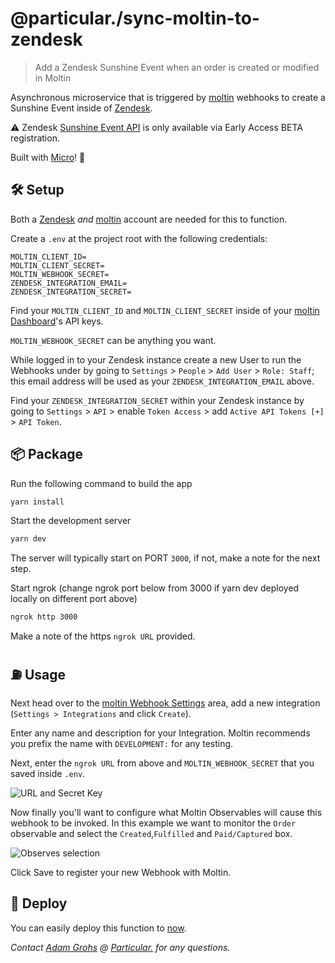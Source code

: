 # @particular./sync-moltin-to-zendesk

> Add a Zendesk Sunshine Event when an order is created or modified in Moltin

Asynchronous microservice that is triggered by [moltin](https://moltin.com) webhooks to create a Sunshine Event inside of [Zendesk](https://zendesk.com).

⚠️ Zendesk [Sunshine Event API](https://develop.zendesk.com/hc/en-us/community/posts/360004233828-About-the-Events-API) is only available via Early Access BETA registration.

Built with [Micro](https://github.com/zeit/micro)! 🤩

## 🛠 Setup

Both a [Zendesk](https://zendesk.com) _and_ [moltin](https://moltin.com) account are needed for this to function.

Create a `.env` at the project root with the following credentials:

```dosini
MOLTIN_CLIENT_ID=
MOLTIN_CLIENT_SECRET=
MOLTIN_WEBHOOK_SECRET=
ZENDESK_INTEGRATION_EMAIL=
ZENDESK_INTEGRATION_SECRET=

```

Find your `MOLTIN_CLIENT_ID` and `MOLTIN_CLIENT_SECRET` inside of your [moltin Dashboard](https://dashboard.moltin.com)'s API keys.

`MOLTIN_WEBHOOK_SECRET` can be anything you want.

While logged in to your Zendesk instance create a new User to run the Webhooks under by going to `Settings` > `People` > `Add User` > `Role: Staff`; this email address will be used as your `ZENDESK_INTEGRATION_EMAIL` above.

Find your `ZENDESK_INTEGRATION_SECRET` within your Zendesk instance by going to `Settings` > `API` > enable `Token Access` > add `Active API Tokens [+]` > `API Token`.

## 📦 Package

Run the following command to build the app

```bash
yarn install
```

Start the development server

```bash
yarn dev
```

The server will typically start on PORT `3000`, if not, make a note for the next step.

Start ngrok (change ngrok port below from 3000 if yarn dev deployed locally on different port above)

```bash
ngrok http 3000
```

Make a note of the https `ngrok URL` provided.

## ⛽️ Usage

Next head over to the [moltin Webhook Settings](https://dashboard.moltin.com/app/settings/integrations) area, add a new integration (`Settings > Integrations` and click `Create`).

Enter any name and description for your Integration. Moltin recommends you prefix the name with `DEVELOPMENT:` for any testing.

Next, enter the `ngrok URL` from above and `MOLTIN_WEBHOOK_SECRET` that you saved inside `.env`.

![URL and Secret Key](https://user-images.githubusercontent.com/950181/52846929-ca957980-3102-11e9-9a20-23b8139767ee.png)

Now finally you'll want to configure what Moltin Observables will cause this webhook to be invoked. In this example we want to monitor the `Order` observable and select the `Created`,`Fulfilled` and `Paid/Captured` box.

![Observes selection](https://user-images.githubusercontent.com/950181/52851227-76dc5d80-310d-11e9-9dff-70b7daaf21e8.png)

Click Save to register your new Webhook with Moltin.

## 🚀 Deploy

You can easily deploy this function to [now](https://now.sh).

_Contact [Adam Grohs](https://www.linkedin.com/in/adamgrohs/) @ [Particular.](https://uniquelyparticular.com) for any questions._
